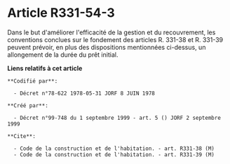 # Article R331-54-3

Dans le but d'améliorer l'efficacité de la gestion et du recouvrement, les conventions conclues sur le fondement des articles
R. 331-38 et R. 331-39 peuvent prévoir, en plus des dispositions mentionnées ci-dessus, un allongement de la durée du prêt
initial.

**Liens relatifs à cet article**

	**Codifié par**:

	  - Décret n°78-622 1978-05-31 JORF 8 JUIN 1978

	**Créé par**:

	  - Décret n°99-748 du 1 septembre 1999 - art. 5 () JORF 2 septembre 1999

	**Cite**:

	  - Code de la construction et de l'habitation. - art. R331-38 (M)
	  - Code de la construction et de l'habitation. - art. R331-39 (M)
